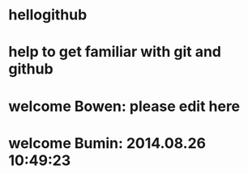 hellogithub
===========

help to get familiar with git and github
===
welcome Bowen: please edit here
===
welcome Bumin: 2014.08.26 10:49:23
===
